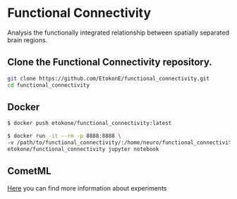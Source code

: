 # Functional Connectivity
Analysis the functionally integrated relationship between spatially separated brain regions.

## Clone the Functional Connectivity repository.

```bash
git clone https://github.com/EtokonE/functional_connectivity.git
cd functional_connectivity
```

## Docker
```bash
$ docker push etokone/functional_connectivity:latest

$ docker run -it --rm -p 8888:8888 \
-v /path/to/functional_connectivity/:/home/neuro/functional_connectivity/ \
etokone/functional_connectivity jupyter notebook
```

## CometML
[Here](https://www.comet.ml/etokone/fmri-la5c-study/view/new/panels) you can find more information about experiments
